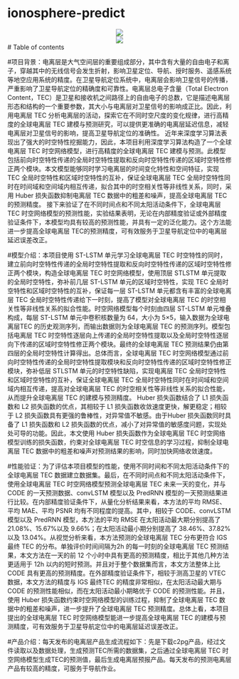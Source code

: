 # ionosphere-predict
<div align="center"> <img src="https://github-readme-stats.vercel.app/api?username=Gnss406ionosphere&show_icons=true&theme=tokyonight" /> </div>
<div align="center"> <img src="https://profile-counter.glitch.me/Gnss406ionosphere/count.svg" /> </div>
# Table of contents

#项目背景：电离层是大气空间层的重要组成部分，其中含有大量的自由电子和离子，穿越其中的无线信号会发生折射，影响卫星定位、导航、授时服务、遥感系统等地空应用系统的精度。在卫星导航定位系统中，电离层会影响卫星信号的传播，严重影响了卫星导航定位的精确度和可靠性。电离层总电子含量（Total Electron Content，TEC）是卫星和接收机之间路径上的自由电子的总数，它是描述电离层形态和结构的一个重要参数，其大小与电离层对卫星信号的影响成正比。因此，利用电离层 TEC 分析电离层的活动，探索它在不同时空尺度的变化规律，进行高精度的全球电离层 TEC 建模与预测研究，可以提供更准确的电离层延迟信息，减轻电离层对卫星信号的影响，提高卫星导航定位的准确性。
近年来深度学习算法表现出了强大的时空特性挖掘能力，因此，本项目利用深度学习算法构造了一个全球电离层 TEC 时空网络模型，进行高精度的全球电离层 TEC 建模与预测。此模型包括前向时空特性传递的全局时空特性提取和反向时空特性传递的区域时空特性修正两个模块。本文模型能够同时学习电离层的时间变化特性和空间特征，实现 TEC 全局时空特性和区域时空特性的互补，保证全球电离层 TEC 全局时空特性同时在时间域和空间域内相互传递，拟合其中的时空相关性等非线性关系，同时，采用 Huber 损失函数抑制电离层 TEC 数据中的粗差和噪声，提高全球电离层 TEC 的预测精度。
接下来验证了在不同时间点和不同太阳活动条件下，全球电离层 TEC 时空网络模型的预测性能，实验结果表明，无论在内部精度验证或外部精度验证条件下，本模型均具有较高的预测性能，并具有一定的泛化能力。这个方法能进一步提高全球电离层 TEC的预测精度，可有效服务于卫星导航定位中的电离层延迟误差改正。

#模型介绍：本项目使用 ST-LSTM 单元学习全球电离层 TEC 时空特性的同时，建立前向时空特性传递的全局时空特性提取和反向时空特性传递的区域时空特性修正两个模块，构造全球电离层 TEC 时空网络模型，使用顶层 STLSTM 单元提取的全局时空特性，弥补前几层 ST-LSTM 单元的区域时空特性，实现 TEC 全局时空特性和区域时空特性的互补，保证每一层 ST-LSTM 单元都含有丰富的全球电离层 TEC 全局时空特性传递给下一时刻，提高了模型对全球电离层 TEC 的时空相关性等非线性关系的拟合性能。时空网络模型每个时刻由四层 ST-LSTM 单元堆叠构成，每层 ST-LSTM 单元中卷积核数量为 64，大小为 5×5，输入数据为全球电离层TEC 的历史观测序列，而输出数据则为全球电离层 TEC 的预测序列。模型包括电离层 TEC 时空特性逐层向上传递的全局时空特性提取以及全局时空特性逐层向下传递的区域时空特性修正两个模块。最终的全球电离层 TEC 预测结果仍由第四层的全局时空特性计算得出。总体而言，全球电离层 TEC 时空网络模型通过前向时空特性传递的全局时空特性提取模块和反向时空特性传递的区域时空特性修正模块，弥补低层 STLSTM 单元的时空特性缺陷，实现电离层 TEC 全局时空特性和区域时空特性的互补，保证全球电离层 TEC 全局时空特性同时在时间域和空间域内相互传递，提高对全球电离层 TEC 的时空相关性等非线性关系的拟合性能，从而提升全球电离层 TEC 的建模与预测精度。
Huber 损失函数结合了 L1 损失函数和 L2 损失函数的优点，其相较于 L1 损失函数收敛速度更快，解更稳定；相较于 L2 损失函数具有更强的鲁棒性，对异常值不敏感。由于Huber 损失函数同时具备了 L1 损失函数和 L2 损失函数的优点，减小了对异常值的敏感度问题，实现处处可导的功能。因此，本文使用 Huber 损失函数作为全球电离层 TEC 时空网络模型训练的损失函数，约束对全球电离层 TEC 时空信息的学习过程，抑制全球电离层 TEC 数据中的粗差和噪声对预测结果的影响，同时加快网络收敛速度。

#性能验证：为了评估本项目模型的性能，使用不同时间和不同太阳活动条件下的全球电离层 TEC 数据建立数据集。最后，在不同时间点和不同太阳活动条件下，使用全球电离层 TEC 时空网络模型预测全球电离层 TEC 未来一天的变化，并与CODE 的一天预测数据、convLSTM 模型以及 PredRNN 模型的一天预测结果进行比较。在内部精度验证条件下，从量化分析结果来看，本方法的平均 RMSE、平均 MAE、平均 PSNR 均有不同程度的提高。其中，相较于 CODE、convLSTM 模型以及 PredRNN 模型，本方法的平均 RMSE 在太阳活动最大期分别提高了 21.08%、15.67%以及 9.66%；在太阳活动最小期分别提高了 38.46%、37.82%以及 13.04%。从视觉分析来看，本方法预测的全球电离层 TEC 分布更符合 IGS 最终 TEC 的分布。单独评价时间间隔为2h 的每一时刻的全球电离层 TEC 预测结果，本文方法在一天的前 12 个小时中具有更高的预测精度，相比于其他几种方法更适用于 12h 以内的短时预测。并且对于整个数据集而言，本文方法整体上比 CODE 具有更高的预测精度。在外部精度验证条件下，相较于测高卫星的 VTEC 数据，本文方法的精度与 IGS 最终TEC 的精度非常相似，在太阳活动最大期与 CODE 的预测性能相似，而在太阳活动最小期略优于 CODE 的预测性能。并且，使用 Huber 损失函数约束时空网络模型的训练过程，抑制了全球电离层 TEC 数据中的粗差和噪声，进一步提升了全球电离层 TEC 预测精度。总体上看，本项目提出的全球电离层 TEC 时空网络模型能进一步提高全球电离层 TEC 的建模与预测精度，可有效服务于卫星导航定位中的电离层延迟误差改正。

#产品介绍：每天发布的电离层产品生成流程如下：先是下载c2pg产品，经过文件读取以及数据处理，生成预测TEC所需的数据集，之后通过全球电离层 TEC 时空网络模型生成TEC的预测值，最后生成电离层预报产品。每天发布的预测电离层产品有较高的精度，可服务于导航作业。

